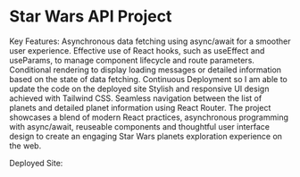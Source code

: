 # Star Wars API Project

Key Features:
Asynchronous data fetching using async/await for a smoother user experience.
Effective use of React hooks, such as useEffect and useParams, to manage component lifecycle and route parameters.
Conditional rendering to display loading messages or detailed information based on the state of data fetching.
Continuous Deployment so I am able to update the code on the deployed site
Stylish and responsive UI design achieved with Tailwind CSS.
Seamless navigation between the list of planets and detailed planet information using React Router.
The project showcases a blend of modern React practices, asynchronous programming with async/await, reuseable components and thoughtful user interface design to create an engaging Star Wars planets exploration experience on the web.

Deployed Site:
